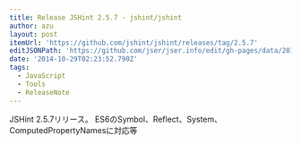 ```yaml
---
title: Release JSHint 2.5.7 · jshint/jshint
author: azu
layout: post
itemUrl: 'https://github.com/jshint/jshint/releases/tag/2.5.7'
editJSONPath: 'https://github.com/jser/jser.info/edit/gh-pages/data/2014/10/index.json'
date: '2014-10-29T02:23:52.790Z'
tags:
  - JavaScript
  - Tools
  - ReleaseNote
---
```

JSHint 2.5.7リリース。
ES6のSymbol、Reflect、System、ComputedPropertyNamesに対応等
